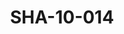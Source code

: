 ---
pid: SHA-10-014
title: SHA-10-014
language: ar
collection: شرحبيل احمد
original_label: 
rights: شرحبيل احمد
location_of_original: شرحبيل احمد
photographer_or_studio: 
scanned_from: photograph 6.9 by 9.7
_date: 1969-1970
location: الخرطوم، العمارات
description: شرحبيل احمد واصحابه راقصين
additional_notes: 
permission_display: 'yes'
on_server: 'no'
on_website: 'no'
permalink: /archive/ar/sha-10-014.html
layout: photo-page
---
